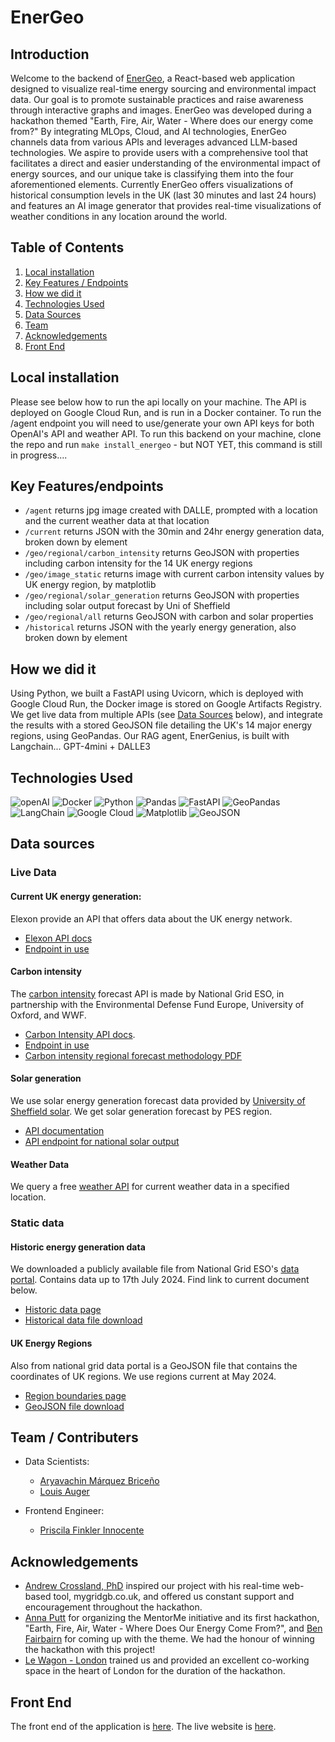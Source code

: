 # EnerGeo

## Introduction
Welcome to the backend of [EnerGeo](energeo.dev), a React-based web application designed to visualize real-time energy sourcing and environmental impact data. Our goal is to promote sustainable practices and raise awareness through interactive graphs and images. EnerGeo was developed during a hackathon themed "Earth, Fire, Air, Water - Where does our energy come from?"
By integrating MLOps, Cloud, and AI technologies, EnerGeo channels data from various APIs and leverages advanced LLM-based technologies. We aspire to provide users with a comprehensive tool that facilitates a direct and easier understanding of the environmental impact of energy sources, and our unique take is classifying them into the four aforementioned elements.
Currently EnerGeo offers visualizations of historical consumption levels in the UK (last 30 minutes and last 24 hours) and features an AI image generator that provides real-time visualizations of weather conditions in any location around the world.

## Table of Contents

1. [Local installation](#Local-Installation)
2. [Key Features / Endpoints](#key-features/endpoints)
3. [How we did it](#how-we-did-it)
4. [Technologies Used](#technologies-used)
5. [Data Sources](#data-sources)
6. [Team](#team--contributers)
7. [Acknowledgements](#acknowledgements)
8. [Front End](#front-end)

## Local installation
Please see below how to run the api locally on your machine. The API is deployed on Google Cloud Run, and is run in a Docker container. To run the /agent endpoint you will need to use/generate your own API keys for both OpenAI's API and weather API.
To run this backend on your machine, clone the repo and run ```make install_energeo``` - but NOT YET, this command is still in progress....

## Key Features/endpoints
  - ```/agent``` returns jpg image created with DALLE, prompted with a location and the current weather data at that location
  - ```/current``` returns JSON with the 30min and 24hr energy generation data, broken down by element
  - ```/geo/regional/carbon_intensity``` returns GeoJSON with properties including carbon intensity for the 14 UK energy regions
  - ```/geo/image_static``` returns image with current carbon intensity values by UK energy region, by matplotlib
  - ```/geo/regional/solar_generation``` returns GeoJSON with properties including solar output forecast by Uni of Sheffield
  - ```/geo/regional/all``` returns GeoJSON with carbon and solar properties
  - ```/historical``` returns JSON with the yearly energy generation, also broken down by element

## How we did it
Using Python, we built a FastAPI using Uvicorn, which is deployed with Google Cloud Run, the Docker image is stored on Google Artifacts Registry. We get live data from multiple APIs (see [Data Sources](#data-sources) below), and integrate the results with a stored GeoJSON file detailing the UK's 14 major energy regions, using GeoPandas.
Our RAG agent, EnerGenius, is built with Langchain... GPT-4mini + DALLE3

## Technologies Used

![openAI](https://img.shields.io/badge/OpenAI-1c3c3c?style=for-the-badge&logo=openai) ![Docker](https://img.shields.io/badge/docker-%230db7ed.svg?style=for-the-badge&logo=docker&logoColor=white) ![Python](https://img.shields.io/badge/python-3670A0?style=for-the-badge&logo=python&logoColor=ffdd54) ![Pandas](https://img.shields.io/badge/pandas-%23150458.svg?style=for-the-badge&logo=pandas&logoColor=white) ![FastAPI](https://img.shields.io/badge/FastAPI-005571?style=for-the-badge&logo=fastapi)  ![GeoPandas](https://img.shields.io/badge/GeoPandas-black?style=for-the-badge&logo=GeoPandas) ![LangChain](https://img.shields.io/badge/Langchain-1c3c3c?style=for-the-badge&logo=Langchain)  ![Google Cloud](https://img.shields.io/badge/GoogleCloud-%234285F4.svg?style=for-the-badge&logo=google-cloud&logoColor=white) ![Matplotlib](https://img.shields.io/badge/Matplotlib-%23ffffff.svg?style=for-the-badge&logo=Matplotlib&logoColor=black) ![GeoJSON](https://img.shields.io/badge/GeoJSON-5A5A5A?style=for-the-badge&logo=geojson&logoColor=white)


## Data sources

### Live Data
#### Current UK energy generation:
Elexon provide an API that offers data about the UK energy network.
 - [Elexon API docs](https://bmrs.elexon.co.uk/api-documentation/introduction)
 - [Endpoint in use](https://data.elexon.co.uk/bmrs/api/v1/generation/actual/per-type/day-total?format=json)

#### Carbon intensity
The [carbon intensity](https://carbonintensity.org.uk/) forecast API is made by National Grid ESO, in partnership with the Environmental Defense Fund Europe, University of Oxford, and WWF.
 - [Carbon Intensity API docs](https://carbon-intensity.github.io/api-definitions/#carbon-intensity-api-v2-0-0).
 - [Endpoint in use](https://api.carbonintensity.org.uk/regional)
 - [Carbon intensity regional forecast methodology PDF](https://github.com/carbon-intensity/methodology/raw/master/Regional%20Carbon%20Intensity%20Forecast%20Methodology.pdf)

#### Solar generation
We use solar energy generation forecast data provided by [University of Sheffield solar](https://www.solar.sheffield.ac.uk/). We get solar generation forecast by PES region.
- [API documentation](https://api.solar.sheffield.ac.uk/pvlive/docs)
- [API endpoint for national solar output](https://api.solar.sheffield.ac.uk/pvlive/api/v4/pes/0)

#### Weather Data
We query a free [weather API](https://www.weatherapi.com/) for current weather data in a specified location.

### Static data
#### Historic energy generation data
We downloaded a publicly available file from National Grid ESO's [data portal](https://www.nationalgrideso.com/data-portal). Contains data up to 17th July 2024. Find link to current document below.
- [Historic data page](https://www.nationalgrideso.com/data-portal/historic-generation-mix)
- [Historical data file download](https://api.nationalgrideso.com/dataset/88313ae5-94e4-4ddc-a790-593554d8c6b9/resource/f93d1835-75bc-43e5-84ad-12472b180a98/download/df_fuel_ckan.csv)

#### UK Energy Regions
Also from national grid data portal is a GeoJSON file that contains the coordinates of UK regions. We use regions current at May 2024.
 - [Region boundaries page](https://www.nationalgrideso.com/data-portal/gis-boundaries-gb-dno-license-areas)
 - [GeoJSON file download](https://api.nationalgrideso.com/dataset/0e377f16-95e9-4c15-a1fc-49e06a39cfa0/resource/1c6a7dc0-1b6c-443a-bc67-5f7125649434/download/gb-dno-license-areas-20240503-as-geojson.geojson)

## Team / Contributers

- Data Scientists:
  - [Aryavachin Márquez Briceño](https://github.com/cipobt)
  - [Louis Auger](https://github.com/JammyNinja)

- Frontend Engineer:
  - [Priscila Finkler Innocente](https://github.com/prifinkler)

## Acknowledgements
- [Andrew Crossland, PhD](https://linkedin.com/in/afcrossland/) inspired our project with his real-time web-based tool, mygridgb.co.uk, and offered us constant support and encouragement throughout the hackathon.
- [Anna Putt](https://linkedin.com/in/anna-putt/) for organizing the MentorMe initiative and its first hackathon, "Earth, Fire, Air, Water - Where Does Our Energy Come From?", and [Ben Fairbairn](https://linkedin.com/in/benfairbairn/) for coming up with the theme. We had the honour of winning the hackathon with this project!
- [Le Wagon - London](https://www.lewagon.com/london) trained us and provided an excellent co-working space in the heart of London for the duration of the hackathon.

## Front End
The front end of the application is [here](https://github.com/prifinkler/energeo).
The live website is [here](https://energeo.dev).
